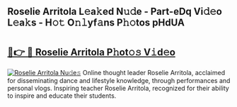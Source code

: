 ## Roselie Arritola L𝚎a𝚔ed N𝚞𝚍e - Part-eDq Vi𝚍𝚎o L𝚎a𝚔s - H𝚘𝚝 O𝚗𝚕yf𝚊ns P𝚑𝚘tos pHdUA

# <h2><a href="http://kfbrlj.oniu.top/?m=Roselie+Arritola">🔗👉 🔴 Roselie Arritola P𝚑ot𝚘𝚜 V𝚒d𝚎o</a></h2>

[![Roselie Arritola Nu𝚍e𝚜](https://i.imgur.com/0qMVB7G.gif)](http://kfbrlj.oniu.top/?m=Roselie+Arritola)
Online thought leader Roselie Arritola, acclaimed for disseminating dance and lifestyle knowledge, through performances and personal vlogs. Inspiring teacher Roselie Arritola, recognized for their ability to inspire and educate their students.  
